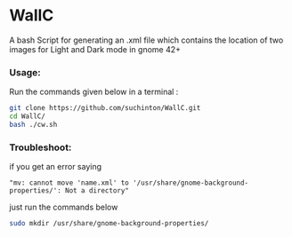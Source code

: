 # WallC
A bash Script for generating an .xml file which contains the location of two images for Light and Dark mode in gnome 42+ 

### Usage:
Run the commands given below in a terminal :

```bash
git clone https://github.com/suchinton/WallC.git 
cd WallC/
bash ./cw.sh 
```

### Troubleshoot:
if you get an error saying 

`"mv: cannot move 'name.xml' to '/usr/share/gnome-background-properties/': Not a directory"`

just run the commands below
```bash
sudo mkdir /usr/share/gnome-background-properties/ 
```
